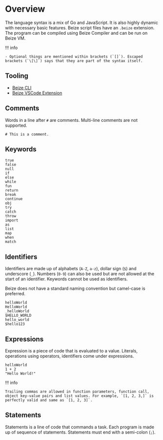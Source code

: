 # Overview

The language syntax is a mix of Go and JavaScript. It is also highly dynamic with necessary basic features. Beize script files have an `.beize` extension. The program can be compiled using Beize Compiler and can be run on Beize VM.

!!! info

    - Optional things are mentioned within brackets (`[]`). Escaped brackets (`\[\]`) says that they are part of the syntax itself.

## Tooling

-   [Beize CLI](https://github.com/zyrouge/beize/releases)
-   [Beize VSCode Extension](https://github.com/zyrouge/beize-vscode-extension)

## Comments

Words in a line after `#` are comments. Multi-line comments are not supported.

```
# This is a comment.
```

## Keywords

```
true
false
null
if
else
while
fun
return
break
continue
obj
try
catch
throw
import
as
list
map
when
match
```

## Identifiers

Identifiers are made up of alphabets (`A-Z`, `a-z`), dollar sign (`$`) and underscore (`_`). Numbers (`0-9`) can also be used but are not allowed at the start of an identifier. Keywords cannot be used as identifiers.

Beize does not have a standard naming convention but camel-case is preferred.

```
helloWorld
HelloWorld
_helloWorld
$HELLO_WORLD
hello_world
$hello123
```

## Expressions

Expression is a piece of code that is evaluated to a value. Literals, operations using operators, identifiers come under expressions.

```
helloWorld
1 + 2
"Hello World!"
```

!!! info

    Trailing commas are allowed in function parameters, function call, object key-value pairs and list values. For example, `[1, 2, 3,]` is perfectly valid and same as `[1, 2, 3]`.

## Statements

Statements is a line of code that commands a task. Each program is made up of sequence of statements. Statements must end with a semi-colon (`;`).
